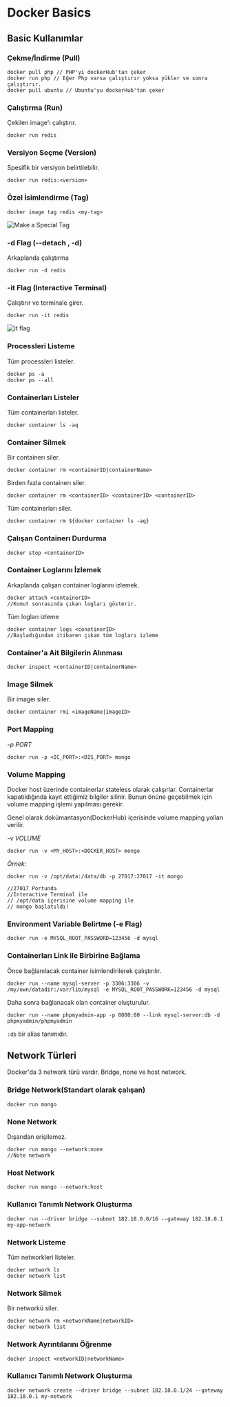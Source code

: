 # Docker Basics

## Basic Kullanımlar

### Çekme/İndirme (Pull)
```
docker pull php // PHP'yi dockerHub'tan çeker
docker run php // Eğer Php varsa çalıştırır yoksa yükler ve sonra çalıştırır.
docker pull ubuntu // Ubuntu'yu dockerHub'tan çeker
```

### Çalıştırma (Run)
Çekilen image'ı çalıştırır.
```
docker run redis
```

### Versiyon Seçme (Version)
Spesifik bir versiyon belirtilebilir.
```
docker run redis:<version>

```

### Özel İsimlendirme (Tag)

```
docker image tag redis <my-tag>
```
![Make a Special Tag](./docker-special-tag.png "Special Tag")

### -d Flag (--detach , -d)
Arkaplanda çalıştırma
```
docker run -d redis
```

### -it Flag (Interactive Terminal)
Çalıştırır ve terminale girer.
```
docker run -it redis
```
![it flag](./it-flag.png "-it flag")

### Processleri Listeme
Tüm processleri listeler.
 ```
 docker ps -a
 docker ps --all
 ```


### Containerları Listeler
Tüm containerları listeler.
 ```
 docker container ls -aq
 ```

### Container Silmek
Bir containerı siler.
```
docker container rm <containerID|containerName>
```
Birden fazla containerı siler.
```
docker container rm <containerID> <containerID> <containerID>
```
Tüm containerları siler.
```
docker container rm ${docker container ls -aq}
```

### Çalışan Containerı Durdurma

```
docker stop <containerID>
```

### Container Loglarını İzlemek

Arkaplanda çalışan container loglarını izlemek.
 ```
 docker attach <containerID>
 //Komut sonrasında çıkan logları gösterir.
 ```
 Tüm logları izleme
 ```
 docker container logs <conatinerID>
 //Başladığından itibaren çıkan tüm logları izleme
 ```

### Container'a Ait Bilgilerin Alınması

```
docker inspect <containerID|containerName>
```

### Image Silmek
Bir imageı siler.
```
docker container rmi <imageName|imageID>
```

### Port Mapping

*-p PORT*

```
docker run -p <IC_PORT>:<DIS_PORT> mongo
```

### Volume Mapping
Docker host üzerinde containerlar stateless olarak çalışırlar. Containerlar kapatıldığında kayıt ettiğimiz bilgiler silinir. Bunun önüne geçebilmek için volume mapping işlemi yapılması gerekir.

Genel olarak dokümantasyon(DockerHub) içerisinde volume mapping yolları verilir.

*-v VOLUME*

```
docker run -v <MY_HOST>:<DOCKER_HOST> mongo
```

*Örnek:* 
```
docker run -v /opt/data:/data/db -p 27017:27017 -it mongo

//27017 Portunda
//Interactive Terminal ile
// /opt/data içerisine volume mapping ile
// mongo başlatıldı!
```

### Environment Variable Belirtme (-e Flag)

```
docker run -e MYSQL_ROOT_PASSWORD=123456 -d mysql
```

### Containerları Link ile Birbirine Bağlama

Önce bağlanılacak container isimlendirilerek çalıştırılır.

```
docker run --name mysql-server -p 3306:3306 -v /my/own/datadir:/var/lib/mysql -e MYSQL_ROOT_PASSWORK=123456 -d mysql 
```
Daha sonra bağlanacak olan container oluşturulur.
```
docker run --name phpmyadmin-app -p 8000:80 --link mysql-server:db -d phpmyadmin/phpmyadmin
```
``:db`` bir alias tanımıdır.


## Network Türleri

Docker'da 3 network türü vardır. Bridge, none ve host network.

### Bridge Network(Standart olarak çalışan)
```
docker run mongo
```
### None Network
Dışarıdan erişilemez.
```
docker run mongo --network:none
//Note network
```
### Host Network
```
docker run mongo --network:host
```

### Kullanıcı Tanımlı Network Oluşturma
```
docker run --driver bridge --subnet 182.18.0.0/16 --gateway 182.18.0.1 my-app-network
```

### Network Listeme
Tüm networkleri listeler.
```
docker network ls
docker network list
```

### Network Silmek 
Bir networkü siler.
```
docker network rm <networkName|networkID>
docker network list
```

### Network Ayrıntılarını Öğrenme
```
docker inspect <networkID|networkName>
```

### Kullanıcı Tanımlı Network Oluşturma
```
docker network create --driver bridge --subnet 182.18.0.1/24 --gateway 182.18.0.1 my-network
```

